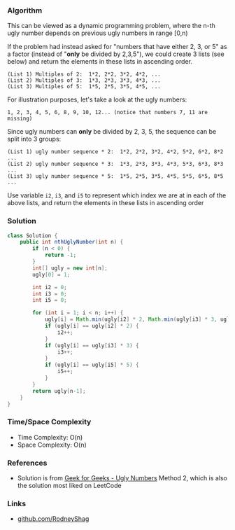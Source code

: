 ### Algorithm

This can be viewed as a dynamic programming problem, where the n-th ugly number depends on previous ugly numbers in range [0,n)

If the problem had instead asked for "numbers that have either 2, 3, or 5" as a factor (instead of "__only__ be divided by 2,3,5"), we could create 3 lists (see below) and return the elements in these lists in ascending order.

```
(List 1) Multiples of 2:  1*2, 2*2, 3*2, 4*2, ...
(List 2) Multiples of 3:  1*3, 2*3, 3*3, 4*3, ...
(List 3) Multiples of 5:  1*5, 2*5, 3*5, 4*5, ...
```

For illustration purposes, let's take a look at the ugly numbers:
```
1, 2, 3, 4, 5, 6, 8, 9, 10, 12... (notice that numbers 7, 11 are missing)
```

Since ugly numbers can __only__ be divided by 2, 3, 5, the sequence can be split into 3 groups:
```
(List 1) ugly number sequence * 2:  1*2, 2*2, 3*2, 4*2, 5*2, 6*2, 8*2 ...
(List 2) ugly number sequence * 3:  1*3, 2*3, 3*3, 4*3, 5*3, 6*3, 8*3 ...
(List 3) ugly number sequence * 5:  1*5, 2*5, 3*5, 4*5, 5*5, 6*5, 8*5 ...
```

Use variable `i2`, `i3`, and `i5` to represent which index we are at in each of the above lists, and return the elements in these lists in ascending order

### Solution

```java
class Solution {
    public int nthUglyNumber(int n) {
        if (n < 0) {
            return -1;
        }
        int[] ugly = new int[n];
        ugly[0] = 1;

        int i2 = 0;
        int i3 = 0;
        int i5 = 0;

        for (int i = 1; i < n; i++) {
            ugly[i] = Math.min(ugly[i2] * 2, Math.min(ugly[i3] * 3, ugly[i5] * 5));
            if (ugly[i] == ugly[i2] * 2) {
                i2++;
            }
            if (ugly[i] == ugly[i3] * 3) {
                i3++;
            }
            if (ugly[i] == ugly[i5] * 5) {
                i5++;
            }
        }
        return ugly[n-1];
    }
}
```

### Time/Space Complexity

-  Time Complexity: O(n)
- Space Complexity: O(n)

### References

- Solution is from [Geek for Geeks - Ugly Numbers](https://www.geeksforgeeks.org/ugly-numbers/) Method 2, which is also the solution most liked on LeetCode

### Links

- [github.com/RodneyShag](https://github.com/RodneyShag)
